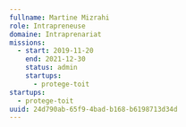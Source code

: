 ```yaml
---
fullname: Martine Mizrahi
role: Intrapreneuse
domaine: Intraprenariat
missions:
  - start: 2019-11-20
    end: 2021-12-30
    status: admin
    startups:
      - protege-toit
startups:
  - protege-toit
uuid: 24d790ab-65f9-4bad-b168-b6198713d34d
---
```

